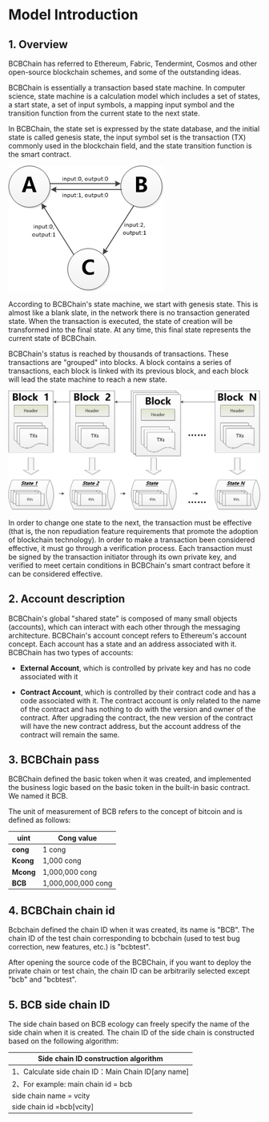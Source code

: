 # Model Introduction

## 1. Overview

BCBChain has referred to Ethereum, Fabric, Tendermint, Cosmos and other open-source blockchain schemes, and some of the outstanding ideas.

BCBChain is essentially a transaction based state machine. In computer science, state machine is a calculation model which includes a set of states, a start state, a set of input symbols, a mapping input symbol and the transition function from the current state to the next state.

In BCBChain, the state set is expressed by the state database, and the initial state is called genesis state, the input symbol set is the transaction (TX) commonly used in the blockchain field, and the state transition function is the smart contract.

![State Machine](./p/statemachine.png)

According to BCBChain's state machine, we start with genesis state. This is almost like a blank slate, in the network there is no transaction generated state. When the transaction is executed, the state of creation will be transformed into the final state. At any time, this final state represents the current state of BCBChain.

BCBChain's status is reached by thousands of transactions. These transactions are "grouped" into blocks. A block contains a series of transactions, each block is linked with its previous block, and each block will lead the state machine to reach a new state.

![Blockchain](./p/blockchain.png)

In order to change one state to the next, the transaction must be effective (that is, the non repudiation feature requirements that promote the adoption of blockchain technology). In order to make a transaction been considered effective, it must go through a verification process. Each transaction must be signed by the transaction initiator through its own private key, and verified to meet certain conditions in BCBChain's smart contract before it can be considered effective.

## 2. Account description

BCBChain's global "shared state" is composed of many small objects (accounts), which can interact with each other through the messaging architecture. BCBChain's account concept refers to Ethereum's account concept. Each account has a state and an address associated with it. BCBChain has two types of accounts:

* **External Account**, which is controlled by private key and has no code associated with it

* **Contract Account**, which is controlled by their contract code and has a code associated with it. The contract account is only related to the name of the contract and has nothing to do with the version and owner of the contract. After upgrading the contract, the new version of the contract will have the new contract address, but the account address of the contract will remain the same.

## 3. BCBChain pass

BCBChain defined the basic token when it was created, and implemented the business logic based on the basic token in the built-in basic contract. We named it BCB.

The unit of measurement of BCB refers to the concept of bitcoin and is defined as follows:

| **uint**  | **Cong value**           |
| --------- | -------------------- |
| **cong**  | 1 cong               |
| **Kcong** | 1,000   cong         |
| **Mcong** | 1,000,000   cong     |
| **BCB**   | 1,000,000,000   cong |

## 4. BCBChain chain id

Bcbchain defined the chain ID when it was created, its name is "BCB". The chain ID of the test chain corresponding to bcbchain (used to test bug correction, new features, etc.) is "bcbtest".

After opening the source code of the BCBChain, if you want to deploy the private chain or test chain, the chain ID can be arbitrarily selected except "bcb" and "bcbtest".

## 5. BCB side chain ID

The side chain based on BCB ecology can freely specify the name of the side chain when it is created. The chain ID of the side chain is constructed based on the following algorithm:

| Side chain ID construction algorithm |
| ------------------------------------------------------------ |
| 1、Calculate side chain ID：Main Chain ID[any name] |
| 2、For example: main chain id = bcb |
| side chain name = vcity |
| side chain id =bcb[vcity] |
